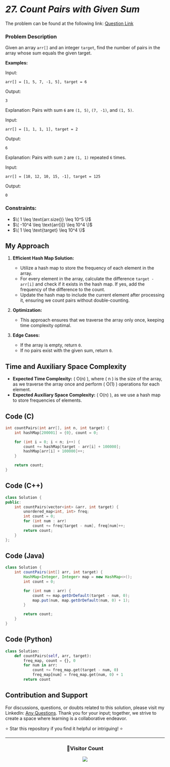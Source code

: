 # _27. Count Pairs with Given Sum_

The problem can be found at the following link: [Question Link](https://www.geeksforgeeks.org/problems/count-pairs-with-given-sum--150253/1)

### Problem Description

Given an array `arr[]` and an integer `target`, find the number of pairs in the array whose sum equals the given target.

**Examples:**

Input:

```
arr[] = [1, 5, 7, -1, 5], target = 6
```

Output:

```
3
```

Explanation: Pairs with sum `6` are `(1, 5)`, `(7, -1)`, and `(1, 5)`.

Input:

```
arr[] = [1, 1, 1, 1], target = 2
```

Output:

```
6
```

Explanation: Pairs with sum `2` are `(1, 1)` repeated `6` times.

Input:

```
arr[] = [10, 12, 10, 15, -1], target = 125
```

Output:

```
0
```

### Constraints:

- $\( 1 \leq \text{arr.size()} \leq 10^5 \)$
- $\( -10^4 \leq \text{arr[i]} \leq 10^4 \)$
- $\( 1 \leq \text{target} \leq 10^4 \)$

## My Approach

1. **Efficient Hash Map Solution:**

   - Utilize a hash map to store the frequency of each element in the array.
   - For every element in the array, calculate the difference `target - arr[i]` and check if it exists in the hash map. If yes, add the frequency of the difference to the count.
   - Update the hash map to include the current element after processing it, ensuring we count pairs without double-counting.

2. **Optimization:**

   - This approach ensures that we traverse the array only once, keeping time complexity optimal.

3. **Edge Cases:**
   - If the array is empty, return `0`.
   - If no pairs exist with the given sum, return `0`.

## Time and Auxiliary Space Complexity

- **Expected Time Complexity:** \( O(n) \), where \( n \) is the size of the array, as we traverse the array once and perform \( O(1) \) operations for each element.
- **Expected Auxiliary Space Complexity:** \( O(n) \), as we use a hash map to store frequencies of elements.

## Code (C)

```c
int countPairs(int arr[], int n, int target) {
    int hashMap[200001] = {0}, count = 0;

    for (int i = 0; i < n; i++) {
        count += hashMap[target - arr[i] + 100000];
        hashMap[arr[i] + 100000]++;
    }

    return count;
}
```

## Code (C++)

```cpp
class Solution {
public:
    int countPairs(vector<int> &arr, int target) {
        unordered_map<int, int> freq;
        int count = 0;
        for (int num : arr)
            count += freq[target - num], freq[num]++;
        return count;
    }
};
```

## Code (Java)

```java
class Solution {
    int countPairs(int[] arr, int target) {
        HashMap<Integer, Integer> map = new HashMap<>();
        int count = 0;

        for (int num : arr) {
            count += map.getOrDefault(target - num, 0);
            map.put(num, map.getOrDefault(num, 0) + 1);
        }

        return count;
    }
}
```

## Code (Python)

```python
class Solution:
    def countPairs(self, arr, target):
        freq_map, count = {}, 0
        for num in arr:
            count += freq_map.get(target - num, 0)
            freq_map[num] = freq_map.get(num, 0) + 1
        return count
```

## Contribution and Support

For discussions, questions, or doubts related to this solution, please visit my LinkedIn: [Any Questions](https://www.linkedin.com/in/patel-hetkumar-sandipbhai-8b110525a/). Thank you for your input; together, we strive to create a space where learning is a collaborative endeavor.

⭐ Star this repository if you find it helpful or intriguing! ⭐

---

<div align=center>
  <h3><b>📍Visitor Count</b></h3>
</div>

<p align="center" >   
  <img src="https://profile-counter.glitch.me/Hunterdii/count.svg" />  
</p>
